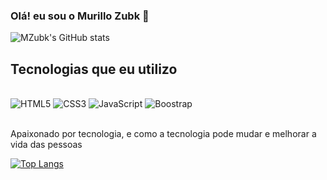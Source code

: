 
### Olá! eu sou o Murillo Zubk 👋

![MZubk's GitHub stats](https://github-readme-stats.vercel.app/api?username=mzubk&show_icons=true&theme=tokyonight)

## Tecnologias que eu utilizo

<div style="display: inline_block"><br/>
    <img aling="center" alt="HTML5" src="https://img.shields.io/badge/HTML5-E34F26?style=for-the-badge&logo=html5&logoColor=white">
    <img aling="center" alt="CSS3" src="https://img.shields.io/badge/CSS3-1572B6?style=for-the-badge&logo=css3&logoColor=white">
    <img aling="center" alt="JavaScript" src="https://img.shields.io/badge/JavaScript-323330?style=for-the-badge&logo=javascript&logoColor=F7DF1E">
    <img aling="center" alt="Boostrap" src="https://img.shields.io/badge/Bootstrap-563D7C?style=for-the-badge&logo=bootstrap&logoColor=white">
</div><br/>

Apaixonado por tecnologia, e como a tecnologia pode mudar e melhorar a vida das pessoas<br/>

[![Top Langs](https://github-readme-stats.vercel.app/api/top-langs/?username=mzubk&layout=compact)](https://github.com/anuraghazra/github-readme-stats)<br/>

